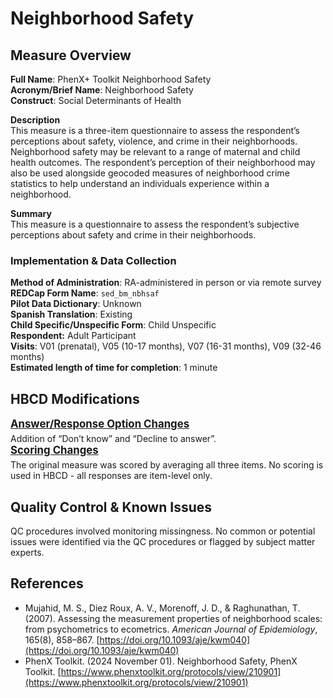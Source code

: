 # Neighborhood Safety
## Measure Overview
**Full Name**: PhenX+ Toolkit Neighborhood Safety  
**Acronym/Brief Name**: Neighborhood Safety  
**Construct**: Social Determinants of Health  

**Description**     
This measure is a three-item questionnaire to assess the respondent’s perceptions about safety, violence, and crime in their neighborhoods. Neighborhood safety may be relevant to a range of maternal and child health outcomes. The respondent’s perception of their neighborhood may also be used alongside geocoded measures of neighborhood crime statistics to help understand an individuals experience within a neighborhood.   

**Summary**     
This measure is a questionnaire to assess the respondent’s subjective perceptions about safety and crime in their neighborhoods. 

### Implementation & Data Collection
**Method of Administration**: RA-administered in person or via remote survey  
**REDCap Form Name**: `sed_bm_nbhsaf`  
**Pilot Data Dictionary**: Unknown  
**Spanish Translation**: Existing  
**Child Specific/Unspecific Form**: Child Unspecific  
**Respondent:** Adult Participant   
**Visits**: V01 (prenatal), V05 (10-17 months), V07 (16-31 months), V09 (32-46 months)    
**Estimated length of time for completion**: 1 minute

## HBCD Modifications
<p style="font-size: 1.2em; margin: 0 0 5px;"><b><u>Answer/Response Option Changes</u></b></p>
Addition of “Don’t know” and “Decline to answer”.

<p style="font-size: 1.2em; margin: 0 0 5px;"><b><u>Scoring Changes</u></b></p>
The original measure was scored by averaging all three items. No scoring is used in HBCD - all responses are item-level only. 

## Quality Control & Known Issues
QC procedures involved monitoring missingness. No common or potential issues were identified via the QC procedures or flagged by subject matter experts.   

## References
- Mujahid, M. S., Diez Roux, A. V., Morenoff, J. D., & Raghunathan, T. (2007). Assessing the measurement properties of neighborhood scales: from psychometrics to ecometrics. *American Journal of Epidemiology*, 165(8), 858–867. [https://doi.org/10.1093/aje/kwm040](https://doi.org/10.1093/aje/kwm040)
- PhenX Toolkit. (2024 November 01). Neighborhood Safety, PhenX Toolkit. [https://www.phenxtoolkit.org/protocols/view/210901](https://www.phenxtoolkit.org/protocols/view/210901)
